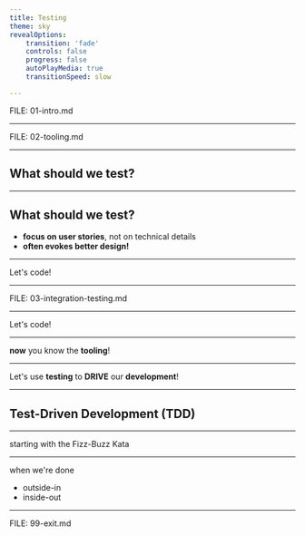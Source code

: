 ```yaml
---
title: Testing
theme: sky
revealOptions:
    transition: 'fade'
    controls: false
    progress: false
    autoPlayMedia: true
    transitionSpeed: slow

---
```


FILE: 01-intro.md

---

FILE: 02-tooling.md

---

## What should we test?

---

## What should we test?

- **focus on user stories**, not on technical details
- **often evokes better design!**

---

Let's code!

---

FILE: 03-integration-testing.md

---

Let's code!

---

**now** you know the **tooling**!

---

Let's use **testing** to **DRIVE** our **development**!

---

## Test-Driven Development (TDD)

---

starting with the Fizz-Buzz Kata

---

when we're done

- outside-in
- inside-out

---

FILE: 99-exit.md
